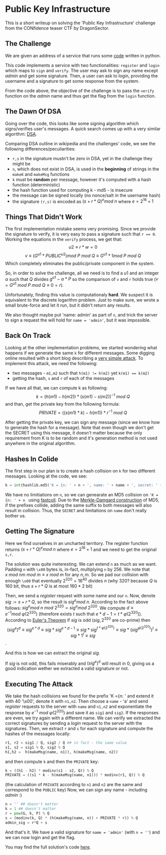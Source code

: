 
# Public Key Infrastructure

This is a short writeup on solving the 'Public Key Infrastructure' challenge from the CONfidence teaser CTF by DragonSector.

## The Challenge

We are given an address of a service that runs some [code](task.py) written in python.

This code implements a service with two functionalities: `register` and `login` which maps to `sign` and `verify`.
The user may ask to sign any name except _admin_ and get some signature. Then, a user can ask to login, providing the username and a signature to get some response from the system.

From the code above, the objective of the challenge is to pass the `verify` function on the _admin_ name and thus get the flag from the `login` function.

## The Dawn Of DSA

Going over the code, this looks like some signing algorithm which signs/verifies user's messages. A quick search comes up with a very similar algorithm: [DSA](https://en.wikipedia.org/wiki/Digital_Signature_Algorithm).

Comparing DSA outline in wikipedia and the challenges' code, we see the following differences/peculiarities:

* `r,s` in the signature mustn't be zero in DSA, yet in the challenge they might be
* `n`, which does not exist in DSA, is used in the **beginning** of strings in the `makeK` and `makeMsg` functions
* `k` must be **random** per message, however it's computed with a hash function (deterministic)
* the hash function used for computing k - md5 - is insecure
* the message can be signed locally (no nonce/salt in the username hash)
* the signature `(r,s)` is encoded as ${(s + r*Q)^e mod\ n}$ where $e = 2^{16} + 1$

## Things That Didn't Work

The first implementation mistake seems very promising. Since we provide the signature to verify, it is very easy to pass a signature such that `r == 0`. Working the equations in the `verify` process, we get that:
$$u2 \equiv r * w = 0$$
$$v \equiv (G^{u1} * PUBLIC^{u2}) mod\ P\ mod\ Q \equiv G^{u1} * 1 mod\ P\ mod\ Q$$
Which completely eliminates the public/private component in the system.

So, in order to solve the challenge, all we need is to find a $u1$ and an integer $\alpha$ such that $Q$ divides $g^{u1}-\alpha * P$ so the comparison of `v` and `r` holds true ($v = G^{u1}\ mod\ P\ mod\ Q \equiv 0 = r$).

Unfortunately, finding this value is computationaly **hard**. We suspect it is equivalent to the discrete logarithm problem. Just to make sure, we wrote a small brute-force and let it run, but it didn't return any results.

We also thought maybe put 'name: admin' as part of `n`, and trick the server to sign a request the will hold for `name = 'admin'`, but it was impossible.

## Back On Track

Looking at the other implementation problems, we started wondering what happens if we generate the same `k` for different messages. Some digging online resulted with a short blog describing a [very simple attack](https://rdist.root.org/2010/11/19/dsa-requirements-for-random-k-value/).
To implement this attack, we need the following:
* two messages - `m1,m2` such that `h(m1) != h(m2)` yet `k(m1) == k(m2)`
* getting the hash, `s` and `r` of each of the messages

If we have all that, we can compute k as following:
$$k = ({h(m1) - h(m2)) * (s(m1) - s(m2))^{-1}\ mod\ Q}$$
and than, get the private key from the following formula:
$$PRIVATE = ((s(m1) * k) - h(m1)) * r^{-1}\ mod\ Q$$

After getting the private key, we can sign any message (since we know how to generate the hash for a message).
Note that even though we don't get the SECRET using this message, it doesn't matter because the only requirement from K is to be random and it's generation method is not used anywhere in the original algorithm.

## Hashes In Colide

The first step in our plan is to create a hash collision on `k` for two different messages.
Looking at the code, we see:

```python
k = int(hashlib.md5('K = {n: ' + n + ', name: ' + name + ', secret: ' + SECRET + '}').hexdigest(), 16)
```
We have no limitiations on `n`, so we can genearate an MD5 collision on `'K = {n: ' + n ` using [fastcoll](https://github.com/upbit/clone-fastcoll). Due to the [Merkle-Damgard construction](https://en.wikipedia.org/wiki/Merkle%E2%80%93Damg%C3%A5rd_construction) of MD5, if the prefixes collide, adding the same suffix to both messages will also result in collision. Thus, the `SECRET` and limitations on `name` don't really bother us.

## Getting The Signature

Here we find ourselves in an uncharted territory. The register function returns ${(s + r*Q)^e mod\ n}$ where $e = 2^{16} + 1$ and we need to get the original `s,r`.

The solution was quite ineteresting. We can extend `n` as much as we want. Padding `n` with `\x00` bytes is, in-fact, multiplying `n` by $256$.  We note that $x\ mod\ nm\ mod\ m \equiv x\ mod\ m$ for any $n,m$.
So we pad our collision with enough `\x00` that eventually $2^{320} = 16^{40}$ divides $n$ (why 320? because $Q$ is 160 bit, thus $s + r*Q$ is at most $160*2$ bit)

Then, we send a _register_ request with some name and our `n`. Now, denote $sig := s + r*Q$, so the result is $sig^{e} mod\ n$. According to the fact above follows: $sig^{e} mod\ n\ mod\ 2^{320} = sig^{e} mod\ 2^{320}$. We compute $d \equiv e^{-1} mod\ \varphi (2^{320})$ (therefore exists $t$ such that $e*d - 1 = t * \varphi(2^{320})$). According to [Euler's Theorem](https://en.wikipedia.org/wiki/Euler%27s_theorem) if $sig$ is odd ($sig,2^{320}$ are co-prime) then 
$$(sig^{e})^{d} \equiv sig^{e*d} \equiv sig * sig^{e*d - 1} \equiv sig * sig^{t * \varphi(2^{320})} \equiv sig * (sig^{\varphi(2^{320})})^t \equiv sig * 1^t \equiv sig $$.

And this is how we can extract the original $sig$.

If $sig$ is not odd, this fails miserably and $(sig^{e})^{d}$ will result in 0, giving us a good indication wether we extracted a valid signature or not.

## Executing The Attack

We take the hash collisions we found for the prefix 'K ={n: ' and extend it with 40 '\x00', denote it with `n1,n2`.
Then choose a `name` - 'a' and send _register_ requests to the server with `name` and `n1,n2` and exponentiate the response by $e^{-1}\ mod\ \varphi(2^{320})$ and save it as `sig1` and `sig2`.
If the responses are even, we try again with a different name.
We can verify we extracted the correct signatures by sending a _login_ request to the server with the signatures.
Then, we extract `r` and `s` for each signature and compute the hashes of the messages locally:
```python
r1, r2 = sig1 / Q, sig2 / Q ## in fact - the same value
s1, s2 = sig1 % Q, sig2 % Q
h1,h2 =  h(makeMsg(name, n1)), h(makeMsg(name, n2))
```
and then compute `k` and then the `PRIVATE` key:
```python
k = ((h1 - h2) * modinv(s1 - s2, Q)) % Q
PRIVATE = ((s1 * k - h(makeMsg(name, n1))) * modinv(r1, Q)) % Q
```
(the calculation of `PRIVATE` according to `n1` and `n2` are the same and correspond to the `PUBLIC` key)
Now, we can sign any name - including _admin_ :)
```python
n = '' ## doesn't matter
k = 1 ## doesn't matter
r = pow(G, k, P) % Q
s = (modinv(k, Q) * (h(makeMsg(name, n)) + PRIVATE * r)) % Q
admin_sig = r*Q + s
```

And that's it. We have a valid signature for `name = 'admin'` (with `n = ''`) and we can now login and get the flag.

You may find the full solution's code [here](solve.py).
